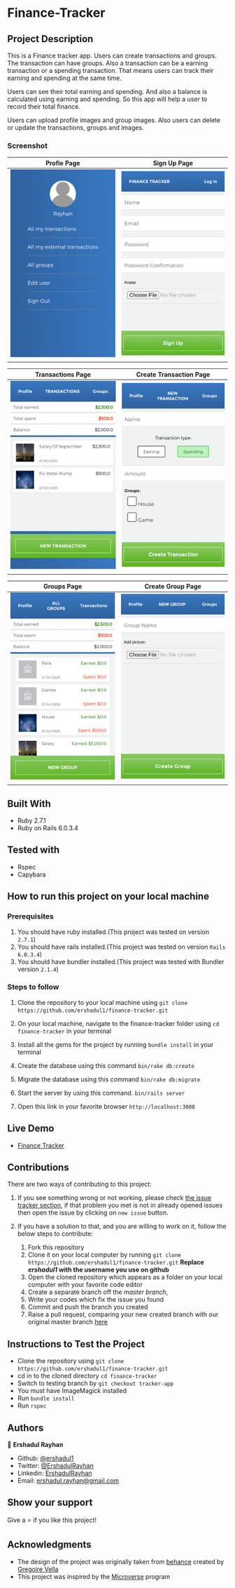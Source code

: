 # Finance-Tracker


## Project Description

This is a Finance tracker app. Users can create transactions and groups. The transaction can have groups. Also a transaction can be a earning transaction or a spending transaction. That means users can track their earning and spending at the same time. 

Users can see their total earning and spending. And also a balance is calculated using earning and spending. So this app will help a user to record their total finance.

Users can upload profile images and group images. Also users can delete or update the transactions, groups and images.  

### Screenshot

|Profie Page|Sign Up Page|
|-|-|
|![](screenshots/profile.png)|![](screenshots/sign_up.png)|
|||

|Transactions Page|Create Transaction Page|
|-|-|
|![](screenshots/transactions.png)|![](screenshots/new_transaction.png)|
|||

|Groups Page|Create Group Page|
|-|-|
|![](screenshots/groups.png)|![](screenshots/new_group.png)|
|||


## Built With

- Ruby 2.7.1
- Ruby on Rails 6.0.3.4

## Tested with
- Rspec
- Capybara

## How to run this project on your local machine

### Prerequisites
1. You should have ruby installed.(This project was tested on version `2.7.1`)
1. You should have rails installed.(This project was tested on version `Rails 6.0.3.4`)
1. You should have bundler installed.(This project was tested with Bundler version `2.1.4`)

   
### Steps to follow
1. Clone the repository to your local machine using `git clone https://github.com/ershadul1/finance-tracker.git`
1. On your local machine, navigate to the finance-tracker folder using `cd finance-tracker` in your terminal
1. Install all the gems for the project by running `bundle install` in your terminal
1. Create the database using this command
`bin/rake db:create`
1. Migrate the database using this command
`bin/rake db:migrate`
1. Start the server by using this command.
`bin/rails server`

1. Open this link in your favorite browser `http://localhost:3000`


## Live Demo

- [Finance Tracker](https://agile-mesa-88353.herokuapp.com/)

## Contributions

  There are two ways of contributing to this project:

1.  If you see something wrong or not working, please check [the issue tracker section](https://github.com/ershadul1/finance-tracker/issues), if that problem you met is not in already opened issues then open the issue by clicking on `new issue` button.

2.  If you have a solution to that, and you are willing to work on it, follow the below steps to contribute:
    1.  Fork this repository
    1.  Clone it on your local computer by running `git clone https://github.com/ershadul1/finance-tracker.git` __Replace *ershadul1* with the username you use on github__
    1.  Open the cloned repository which appears as a folder on your local computer with your favorite code editor
    1.  Create a separate branch off the *master branch*,
    1.  Write your codes which fix the issue you found
    1.  Commit and push the branch you created
    1.  Raise a pull request, comparing your new created branch with our original master branch [here](https://github.com/ershadul1/finance-tracker)


## Instructions to Test the Project

* Clone the repository using `git clone https://github.com/ershadul1/finance-tracker.git`
* cd in to the cloned directory `cd finance-tracker`
* Switch to testing branch by `git checkout tracker-app`
* You must have ImageMagick installed
* Run `bundle install`
* Run `rspec`

## Authors

👤 **Ershadul Rayhan**

- Github: [@ershadul1](https://github.com/ershadul1)
- Twitter: [@ErshadulRayhan](https://twitter.com/ErshadulRayhan)
- Linkedin: [ErshadulRayhan](https://www.linkedin.com/in/ershadulrayhan/)
- Email:  ershadul.rayhan@gmail.com


## Show your support

Give a ⭐️ if you like this project!

## Acknowledgments
- The design of the project was originally taken from [behance](https://www.behance.net/gallery/19759151/Snapscan-iOs-design-and-branding?tracking_source=) created by [Gregoire Vella](https://www.behance.net/gregoirevella)
- This project was inspired by the [Microverse](https:www.microverse.org) program
